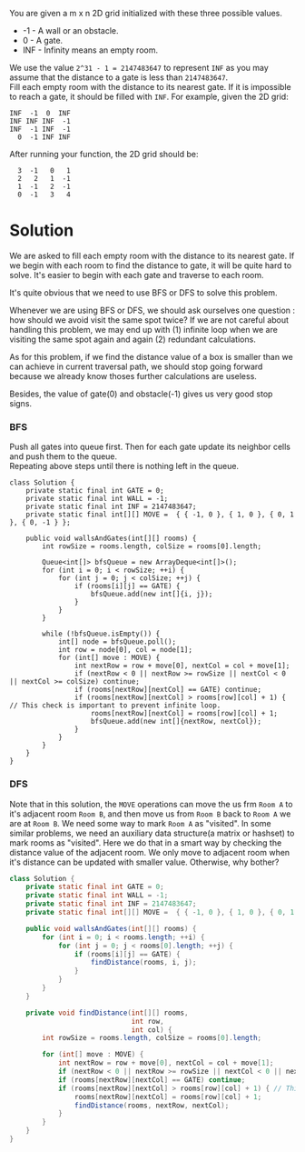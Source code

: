 You are given a m x n 2D grid initialized with these three possible values.  

* -1 - A wall or an obstacle.  
* 0 - A gate.  
* INF - Infinity means an empty room. 

We use the value `2^31 - 1 = 2147483647` to represent `INF` as you may assume that the distance to a gate is less than `2147483647`.  
Fill each empty room with the distance to its nearest gate. If it is impossible to reach a gate, it should be filled with `INF`.
For example, given the 2D grid:  

```
INF  -1  0  INF
INF INF INF  -1
INF  -1 INF  -1
  0  -1 INF INF
```

After running your function, the 2D grid should be:

```
  3  -1   0   1
  2   2   1  -1
  1  -1   2  -1
  0  -1   3   4
```

# Solution

We are asked to fill each empty room with the distance to its nearest gate. If we begin with each room to find the distance to gate, it will be quite hard to solve. It's easier to  begin with each gate and traverse to each room.

It's quite obvious that we need to use BFS or DFS to solve this problem.

Whenever we are using BFS or DFS, we should ask ourselves one question : how should we avoid visit the same spot twice? If we are not careful about handling this problem, we may end up with (1) infinite loop when we are visiting the same spot again and again (2) redundant calculations.

As for this problem, if we find the distance value of a box is smaller than we can achieve in current traversal path, we should stop going forward because we already know thoses further calculations are useless.

Besides, the value of gate(0) and obstacle(-1) gives us very good stop signs. 

### BFS
Push all gates into queue first. Then for each gate update its neighbor cells and push them to the queue.  
Repeating above steps until there is nothing left in the queue.

```BFS
class Solution {
    private static final int GATE = 0;
    private static final int WALL = -1;
    private static final int INF = 2147483647;
    private static final int[][] MOVE =  { { -1, 0 }, { 1, 0 }, { 0, 1 }, { 0, -1 } };

    public void wallsAndGates(int[][] rooms) {
        int rowSize = rooms.length, colSize = rooms[0].length;

        Queue<int[]> bfsQueue = new ArrayDeque<int[]>();
        for (int i = 0; i < rowSize; ++i) {
            for (int j = 0; j < colSize; ++j) {
                if (rooms[i][j] == GATE) {
                    bfsQueue.add(new int[]{i, j});
                }
            }
        }

        while (!bfsQueue.isEmpty()) {
            int[] node = bfsQueue.poll();
            int row = node[0], col = node[1];
            for (int[] move : MOVE) {
                int nextRow = row + move[0], nextCol = col + move[1];
                if (nextRow < 0 || nextRow >= rowSize || nextCol < 0 || nextCol >= colSize) continue;
                if (rooms[nextRow][nextCol] == GATE) continue;
                if (rooms[nextRow][nextCol] > rooms[row][col] + 1) { // This check is important to prevent infinite loop.
                    rooms[nextRow][nextCol] = rooms[row][col] + 1;
                    bfsQueue.add(new int[]{nextRow, nextCol});
                }
            }
        }
    }
}
```

### DFS

Note that in this solution, the `MOVE` operations can move the us frm `Room A` to it's adjacent room `Room B`, and then move us from `Room B` back to `Room A` we are at `Room B`. We need some way to mark `Room A` as "visited". In some similar problems, we need an auxiliary data structure(a matrix or hashset) to mark rooms as "visited". Here we do that in a smart way by checking the distance value of the adjacent room. We only move to adjacent room when it's distance can be updated with smaller value. Otherwise, why bother? 

```java
class Solution {
    private static final int GATE = 0;
    private static final int WALL = -1;
    private static final int INF = 2147483647;
    private static final int[][] MOVE =  { { -1, 0 }, { 1, 0 }, { 0, 1 }, { 0, -1 } };

    public void wallsAndGates(int[][] rooms) {
        for (int i = 0; i < rooms.length; ++i) {
            for (int j = 0; j < rooms[0].length; ++j) {
                if (rooms[i][j] == GATE) {
                    findDistance(rooms, i, j);
                }
            }
        }
    }

    private void findDistance(int[][] rooms,
                              int row,
                              int col) {
        int rowSize = rooms.length, colSize = rooms[0].length;

        for (int[] move : MOVE) {
            int nextRow = row + move[0], nextCol = col + move[1];
            if (nextRow < 0 || nextRow >= rowSize || nextCol < 0 || nextCol >= colSize) continue;
            if (rooms[nextRow][nextCol] == GATE) continue;
            if (rooms[nextRow][nextCol] > rooms[row][col] + 1) { // This check is important to prevent infinite loop.
                rooms[nextRow][nextCol] = rooms[row][col] + 1;
                findDistance(rooms, nextRow, nextCol);
            }
        }
    }
}
```
